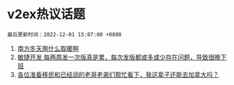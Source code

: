 # v2ex热议话题

`最后更新时间：2022-12-01 15:07:00 +0800`

1. [南方冬天用什么取暖啊](https://www.v2ex.com/t/899099)
1. [敏捷开发 每两周发一次版真是累，每次发版都或多或少存在问题，导致很晚下班](https://www.v2ex.com/t/899206)
1. [各位准备移民和已经润的老哥老弟们帮忙看下，我这辈子还能去加拿大吗？](https://www.v2ex.com/t/899286)

